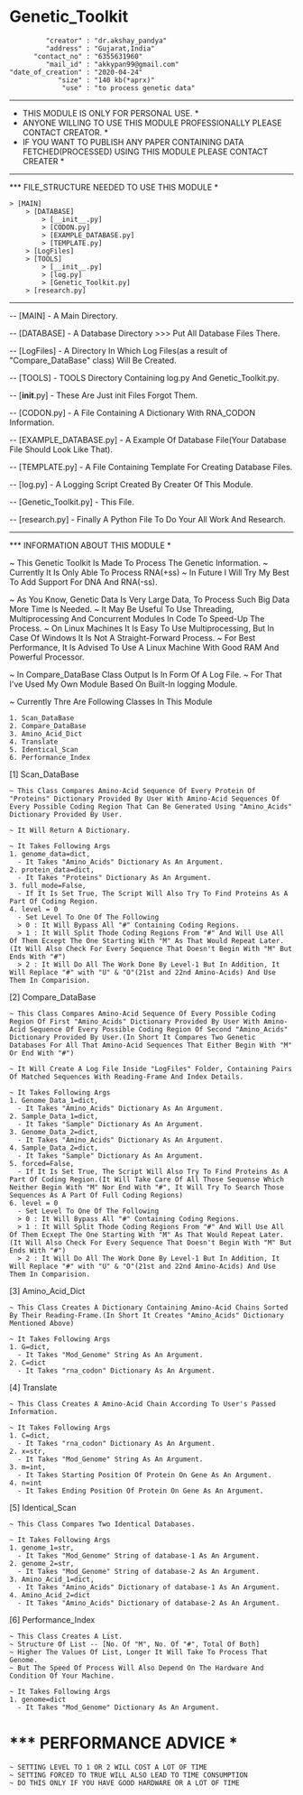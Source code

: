 # Genetic_Toolkit

             "creator" : "dr.akshay_pandya"
             "address" : "Gujarat,India"
          "contact_no" : "6355631960"
             "mail_id" : "akkypan99@gmail.com"
    "date_of_creation" : "2020-04-24"
                "size" : "140 kb(*aprx)"
                 "use" : "to process genetic data"

*******************************************************************************************************************
*  THIS MODULE IS ONLY FOR PERSONAL USE.                                                                          *
*  ANYONE WILLING TO USE THIS MODULE PROFESSIONALLY PLEASE CONTACT CREATOR.                                       *
*  IF YOU WANT TO PUBLISH ANY PAPER CONTAINING DATA FETCHED(PROCESSED) USING THIS MODULE PLEASE CONTACT CREATER   *
*******************************************************************************************************************

*** FILE_STRUCTURE NEEDED TO USE THIS MODULE *

    > [MAIN]
        > [DATABASE]
            > [__init__.py]
            > [CODON.py]
            > [EXAMPLE_DATABASE.py]
            > [TEMPLATE.py]
        > [LogFiles]
        > [TOOLS]
            > [__init__.py]
            > [log.py]
            > [Genetic_Toolkit.py]
        > [research.py]

-------------------------------------------------------------------------------------------------------------------

-- [MAIN] - A Main Directory.

-- [DATABASE] - A Database Directory >>> Put All Database Files There.

-- [LogFiles] - A Directory In Which Log Files(as a result of  "Compare_DataBase" class) Will Be Created.

-- [TOOLS] - TOOLS Directory Containing log.py And Genetic_Toolkit.py.

-- [__init__.py] - These Are Just init Files Forgot Them.

-- [CODON.py] - A File Containing A Dictionary With RNA_CODON Information.

-- [EXAMPLE_DATABASE.py] - A Example Of Database File(Your Database File Should Look Like That).

-- [TEMPLATE.py] - A File Containing Template For Creating Database Files.

-- [log.py] - A Logging Script Created By Creater Of This Module.

-- [Genetic_Toolkit.py] - This File.

-- [research.py] - Finally A Python File To Do Your All Work And Research.

-------------------------------------------------------------------------------------------------------------------

*** INFORMATION ABOUT THIS MODULE *

~ This Genetic Toolkit Is Made To Process The Genetic Information.
~ Currently It Is Only Able To Process RNA(+ss)
~ In Future I Will Try My Best To Add Support For DNA And RNA(-ss).

~ As You Know, Genetic Data Is Very Large Data, To Process Such Big Data More Time Is Needed.
~ It May Be Useful To Use Threading, Multiprocessing And Concurrent Modules In Code To Speed-Up The Process.
~ On Linux Machines It Is Easy To Use Multiprocessing, But In Case Of Windows It Is Not A Straight-Forward Process.
~ For Best Performance, It Is Advised To Use A Linux Machine With Good RAM And Powerful Processor.

~ In Compare_DataBase Class Output Is In Form Of A Log File.
~ For That I've Used My Own Module Based On Built-In logging Module. 

~ Currently Thre Are Following Classes In This Module
    
    1. Scan_DataBase
    2. Compare_DataBase
    3. Amino_Acid_Dict
    4. Translate
    5. Identical_Scan
    6. Performance_Index

[1] Scan_DataBase
    
    ~ This Class Compares Amino-Acid Sequence Of Every Protein Of "Proteins" Dictionary Provided By User With Amino-Acid Sequences Of Every Possible Coding Region That Can Be Generated Using "Amino_Acids" Dictionary Provided By User.

    ~ It Will Return A Dictionary. 

    ~ It Takes Following Args
    1. genome_data=dict,
      - It Takes "Amino_Acids" Dictionary As An Argument.
    2. protein_data=dict,
      - It Takes "Proteins" Dictionary As An Argument.
    3. full_mode=False,
      - If It Is Set True, The Script Will Also Try To Find Proteins As A Part Of Coding Region.
    4. level = 0
      - Set Level To One Of The Following
      > 0 : It Will Bypass All "#" Containing Coding Regions.
      > 1 : It Will Split Thode Coding Regions From "#" And Will Use All Of Them Ecxept The One Starting With "M" As That Would Repeat Later.(It Will Also Check For Every Sequence That Doesn't Begin With "M" But Ends With "#")
      > 2 : It Will Do All The Work Done By Level-1 But In Addition, It Will Replace "#" with "U" & "O"(21st and 22nd Amino-Acids) And Use Them In Comparision.

[2] Compare_DataBase

    ~ This Class Compares Amino-Acid Sequence Of Every Possible Coding Region Of First "Amino_Acids" Dictionary Provided By User With Amino-Acid Sequence Of Every Possible Coding Region Of Second "Amino_Acids" Dictionary Provided By User.(In Short It Compares Two Genetic Databases For All That Amino-Acid Sequences That Either Begin With "M" Or End With "#")
    
    ~ It Will Create A Log File Inside "LogFiles" Folder, Containing Pairs Of Matched Sequences With Reading-Frame And Index Details. 
    
    ~ It Takes Following Args
    1. Genome_Data_1=dict,
      - It Takes "Amino_Acids" Dictionary As An Argument.
    2. Sample_Data_1=dict,
      - It Takes "Sample" Dictionary As An Argument.
    3. Genome_Data_2=dict,
      - It Takes "Amino_Acids" Dictionary As An Argument.
    4. Sample_Data_2=dict,
      - It Takes "Sample" Dictionary As An Argument.
    5. forced=False,
      - If It Is Set True, The Script Will Also Try To Find Proteins As A Part Of Coding Region.(It Will Take Care Of All Those Sequense Which Neither Begin With "M" Nor End With "#", It Will Try To Search Those Sequences As A Part Of Full Coding Regions)
    6. level = 0
      - Set Level To One Of The Following
      > 0 : It Will Bypass All "#" Containing Coding Regions.
      > 1 : It Will Split Thode Coding Regions From "#" And Will Use All Of Them Ecxept The One Starting With "M" As That Would Repeat Later.(It Will Also Check For Every Sequence That Doesn't Begin With "M" But Ends With "#")
      > 2 : It Will Do All The Work Done By Level-1 But In Addition, It Will Replace "#" with "U" & "O"(21st and 22nd Amino-Acids) And Use Them In Comparision.

[3] Amino_Acid_Dict

    ~ This Class Creates A Dictionary Containing Amino-Acid Chains Sorted By Their Reading-Frame.(In Short It Creates "Amino_Acids" Dictionary Mentioned Above)

    ~ It Takes Following Args
    1. G=dict,
      - It Takes "Mod_Genome" String As An Argument.
    2. C=dict
      - It Takes "rna_codon" Dictionary As An Argument.

[4] Translate

    ~ This Class Creates A Amino-Acid Chain According To User's Passed Information.

    ~ It Takes Following Args
    1. C=dict,
      - It Takes "rna_codon" Dictionary As An Argument.
    2. x=str,
      - It Takes "Mod_Genome" String As An Argument.
    3. m=int,
      - It Takes Starting Position Of Protein On Gene As An Argument.
    4. n=int
      - It Takes Ending Position Of Protein On Gene As An Argument.

[5] Identical_Scan

    ~ This Class Compares Two Identical Databases.

    ~ It Takes Following Args
    1. genome_1=str,
      - It Takes "Mod_Genome" String of database-1 As An Argument.
    2. genome_2=str,
      - It Takes "Mod_Genome" String of database-2 As An Argument.
    3. Amino_Acid_1=dict,
      - It Takes "Amino_Acids" Dictionary of database-1 As An Argument.
    4. Amino_Acid_2=dict
      - It Takes "Amino_Acids" Dictionary of database-2 As An Argument.

[6] Performance_Index

    ~ This Class Creates A List.
    ~ Structure Of List -- [No. Of "M", No. Of "#", Total Of Both]
    ~ Higher The Values Of List, Longer It Will Take To Process That Genome.  
    ~ But The Speed Of Process Will Also Depend On The Hardware And Condition Of Your Machine.

    ~ It Takes Following Args
    1. genome=dict
      - It Takes "Mod_Genome" Dictionary As An Argument.


# *** PERFORMANCE ADVICE *
    ~ SETTING LEVEL TO 1 OR 2 WILL COST A LOT OF TIME
    ~ SETTING FORCED TO TRUE WILL ALSO LEAD TO TIME CONSUMPTION
    ~ DO THIS ONLY IF YOU HAVE GOOD HARDWARE OR A LOT OF TIME
 
